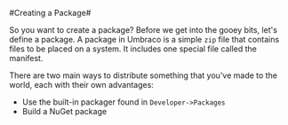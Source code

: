 #Creating a Package#

So you want to create a package? Before we get into the gooey bits, let's define a package.  A package in Umbraco is a simple `zip` file that contains files to be placed on a system. It includes one special file called the manifest.

There are two main ways to distribute something that you've made to the world, each with their own advantages:

* Use the built-in packager found in `Developer->Packages`
* Build a NuGet package